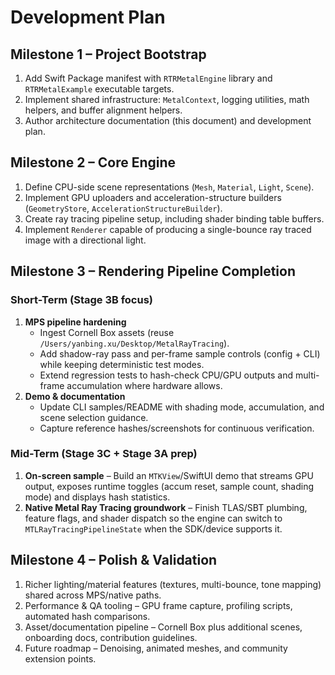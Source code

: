 # Development Plan

## Milestone 1 – Project Bootstrap
1. Add Swift Package manifest with `RTRMetalEngine` library and `RTRMetalExample` executable targets.
2. Implement shared infrastructure: `MetalContext`, logging utilities, math helpers, and buffer alignment helpers.
3. Author architecture documentation (this document) and development plan.

## Milestone 2 – Core Engine
1. Define CPU-side scene representations (`Mesh`, `Material`, `Light`, `Scene`).
2. Implement GPU uploaders and acceleration-structure builders (`GeometryStore`, `AccelerationStructureBuilder`).
3. Create ray tracing pipeline setup, including shader binding table buffers.
4. Implement `Renderer` capable of producing a single-bounce ray traced image with a directional light.

## Milestone 3 – Rendering Pipeline Completion

### Short-Term (Stage 3B focus)
1. **MPS pipeline hardening**
   - Ingest Cornell Box assets (reuse `/Users/yanbing.xu/Desktop/MetalRayTracing`).
   - Add shadow-ray pass and per-frame sample controls (config + CLI) while keeping deterministic test modes.
   - Extend regression tests to hash-check CPU/GPU outputs and multi-frame accumulation where hardware allows.
2. **Demo & documentation**
   - Update CLI samples/README with shading mode, accumulation, and scene selection guidance.
   - Capture reference hashes/screenshots for continuous verification.

### Mid-Term (Stage 3C + Stage 3A prep)
1. **On-screen sample** – Build an `MTKView`/SwiftUI demo that streams GPU output, exposes runtime toggles (accum reset, sample count, shading mode) and displays hash statistics.
2. **Native Metal Ray Tracing groundwork** – Finish TLAS/SBT plumbing, feature flags, and shader dispatch so the engine can switch to `MTLRayTracingPipelineState` when the SDK/device supports it.

## Milestone 4 – Polish & Validation
1. Richer lighting/material features (textures, multi-bounce, tone mapping) shared across MPS/native paths.
2. Performance & QA tooling – GPU frame capture, profiling scripts, automated hash comparisons.
3. Asset/documentation pipeline – Cornell Box plus additional scenes, onboarding docs, contribution guidelines.
4. Future roadmap – Denoising, animated meshes, and community extension points.
